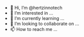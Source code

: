 - 👋 Hi, I’m @hertzinnotech
- 👀 I’m interested in ...
- 🌱 I’m currently learning ...
- 💞️ I’m looking to collaborate on ...
- 📫 How to reach me ...

<!---
hertzinnotech/hertzinnotech is a ✨ special ✨ repository because its `README.md` (this file) appears on your GitHub profile.
You can click the Preview link to take a look at your changes.
--->
